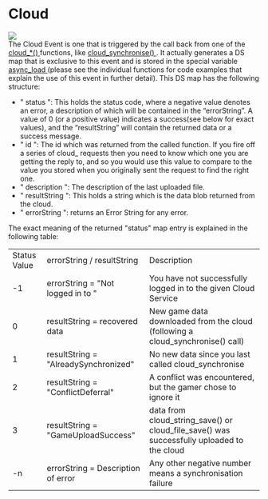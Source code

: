 # Cloud

  
![](https://gms.magecorn.com/Manual/assets/Images/Asset_Editors/Async_Cloud.png)  
The Cloud Event is one that is triggered by the call back from one of
the [ cloud\_\*()
](../../../GameMaker_Language/GML_Reference/Asynchronous_Functions/Cloud_Saving/Cloud_Saving)
functions, like [ cloud_synchronise()
](../../../GameMaker_Language/GML_Reference/Asynchronous_Functions/Cloud_Saving/cloud_synchronise)
. It actually generates a DS map that is exclusive to this event and is
stored in the special variable [ async_load
](../../../GameMaker_Language/GML_Overview/Variables/Builtin_Global_Variables/async_load)
(please see the individual functions for code examples that explain the
use of this event in further detail). This DS map has the following
structure:

-   " status ": This holds the status code, where a negative value
    denotes an error, a description of which will be contained in the
    “errorString”. A value of 0 (or a positive value) indicates a
    success(see below for exact values), and the “resultString” will
    contain the returned data or a success message.
-   " id ": The id which was returned from the called function. If you
    fire off a series of cloud\_ requests then you need to know which
    one you are getting the reply to, and so you would use this value to
    compare to the value you stored when you originally sent the request
    to find the right one.
-   " description ": The description of the last uploaded file.
-   " resultString ": This holds a string which is the data blob
    returned from the cloud.
-   " errorString ": returns an Error String for any error.

The exact meaning of the returned "status" map entry is explained in the
following table:

|              |                                      |                                                                                               |
|--------------|--------------------------------------|-----------------------------------------------------------------------------------------------|
| Status Value | errorString / resultString           | Description                                                                                   |
| -1           | errorString = "Not logged in to "    | You have not successfully logged in to the given Cloud Service                                |
| 0            | resultString = recovered data        | New game data downloaded from the cloud (following a cloud_synchronise() call)                |
| 1            | resultString = "AlreadySynchronized" | No new data since you last called cloud_synchronise                                           |
| 2            | resultString = "ConflictDeferral"    | A conflict was encountered, but the gamer chose to ignore it                                  |
| 3            | resultString = "GameUploadSuccess"   | data from cloud_string_save() or cloud_file_save() was successfully uploaded to the cloud     |
| -n           | errorString = Description of error   | Any other negative number means a synchronisation failure                                     |

